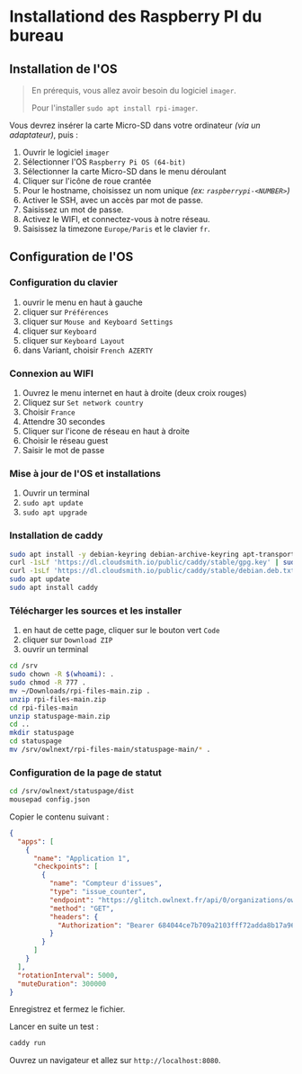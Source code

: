 # Installationd des Raspberry PI du bureau

## Installation de l'OS

> En prérequis, vous allez avoir besoin du logiciel `imager`.
>
> Pour l'installer `sudo apt install rpi-imager`.

Vous devrez insérer la carte Micro-SD dans votre ordinateur _(via un adaptateur)_, puis :

1. Ouvrir le logiciel `imager`
2. Sélectionner l'OS `Raspberry Pi OS (64-bit)`
3. Sélectionner la carte Micro-SD dans le menu déroulant
4. Cliquer sur l'icône de roue crantée
5. Pour le hostname, choisissez un nom unique _(ex: `raspberrypi-<NUMBER>`)_
6. Activer le SSH, avec un accès par mot de passe.
7. Saisissez un mot de passe.
8. Activez le WIFI, et connectez-vous à notre réseau.
9. Saisissez la timezone `Europe/Paris` et le clavier `fr`.

## Configuration de l'OS

### Configuration du clavier

1. ouvrir le menu en haut à gauche
2. cliquer sur `Préférences`
3. cliquer sur `Mouse and Keyboard Settings`
4. cliquer sur `Keyboard`
5. cliquer sur `Keyboard Layout`
6. dans Variant, choisir `French AZERTY`

### Connexion au WIFI

1. Ouvrez le menu internet en haut à droite (deux croix rouges)
2. Cliquez sur `Set network country`
3. Choisir `France`
4. Attendre 30 secondes
5. Cliquer sur l'icone de réseau en haut à droite
6. Choisir le réseau guest
7. Saisir le mot de passe

### Mise à jour de l'OS et installations

1. Ouvrir un terminal
2. `sudo apt update`
3. `sudo apt upgrade`

### Installation de caddy

```bash
sudo apt install -y debian-keyring debian-archive-keyring apt-transport-https curl
curl -1sLf 'https://dl.cloudsmith.io/public/caddy/stable/gpg.key' | sudo gpg --dearmor -o /usr/share/keyrings/caddy-stable-archive-keyring.gpg
curl -1sLf 'https://dl.cloudsmith.io/public/caddy/stable/debian.deb.txt' | sudo tee /etc/apt/sources.list.d/caddy-stable.list
sudo apt update
sudo apt install caddy
```

### Télécharger les sources et les installer

1. en haut de cette page, cliquer sur le bouton vert `Code`
2. cliquer sur `Download ZIP`
3. ouvrir un terminal

```bash
cd /srv
sudo chown -R $(whoami): .
sudo chmod -R 777 .
mv ~/Downloads/rpi-files-main.zip .
unzip rpi-files-main.zip
cd rpi-files-main
unzip statuspage-main.zip
cd ..
mkdir statuspage
cd statuspage
mv /srv/owlnext/rpi-files-main/statuspage-main/* .
```

### Configuration de la page de statut

```bash
cd /srv/owlnext/statuspage/dist
mousepad config.json
```

Copier le contenu suivant :

```json
{
  "apps": [
    {
      "name": "Application 1",
      "checkpoints": [
        {
          "name": "Compteur d'issues",
          "type": "issue_counter",
          "endpoint": "https://glitch.owlnext.fr/api/0/organizations/owlnext/issues/?query=is:unresolved&project=52",
          "method": "GET",
          "headers": {
            "Authorization": "Bearer 684044ce7b709a2103fff72adda8b17a964f6d5489db6efb5f0d41858a0e444e"
          }
        }
      ]
    }
  ],
  "rotationInterval": 5000,
  "muteDuration": 300000
}
```

Enregistrez et fermez le fichier.

Lancer en suite un test :

```bash
caddy run
```

Ouvrez un navigateur et allez sur `http://localhost:8080`.

